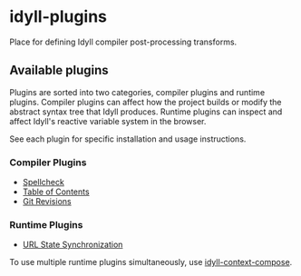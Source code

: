 # idyll-plugins
Place for defining Idyll compiler post-processing transforms.

## Available plugins

Plugins are sorted into two categories, compiler plugins and runtime plugins. Compiler plugins can affect how the project builds or modify the abstract syntax tree that Idyll produces. Runtime plugins can inspect and affect Idyll's reactive variable system in the browser.

See each plugin for specific installation and usage instructions.

### Compiler Plugins

* [Spellcheck](https://github.com/idyll-lang/idyll-plugin-spellcheck)
* [Table of Contents](https://github.com/idyll-lang/idyll-plugin-table-of-contents)
* [Git Revisions](https://github.com/ChristianFrisson/idyll-plugin-revision)

### Runtime Plugins

* [URL State Synchronization](https://github.com/idyll-lang/idyll-plugin-url-state)

To use multiple runtime plugins simultaneously, use [idyll-context-compose](https://github.com/idyll-lang/idyll-context-compose).



